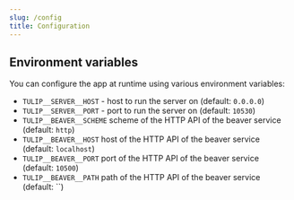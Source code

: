 ```yaml
---
slug: /config
title: Configuration
---
```


## Environment variables

You can configure the app at runtime using various environment variables:

- `TULIP__SERVER__HOST` -
  host to run the server on
  (default: `0.0.0.0`)
- `TULIP__SERVER__PORT` -
  port to run the server on
  (default: `10530`)
- `TULIP__BEAVER__SCHEME`
  scheme of the HTTP API of the beaver service
  (default: `http`)
- `TULIP__BEAVER__HOST`
  host of the HTTP API of the beaver service
  (default: `localhost`)
- `TULIP__BEAVER__PORT`
  port of the HTTP API of the beaver service
  (default: `10500`)
- `TULIP__BEAVER__PATH`
  path of the HTTP API of the beaver service
  (default: ``)
